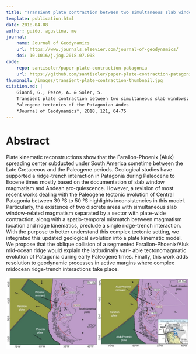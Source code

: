 ```yaml
---
title: "Transient plate contraction between two simultaneous slab windows: Insights from Paleogene tectonics of the Patagonian Andes"
template: publication.html
date: 2018-04-08
author: guido, agustina, me
journal:
    name: Journal of Geodynamics
    url: https://www.journals.elsevier.com/journal-of-geodynamics/
    doi: 10.1016/j.jog.2018.07.008
code:
    repo: santisoler/paper-plate-contraction-patagonia
    url: https://github.com/santisoler/paper-plate-contraction-patagonia
thumbnail: /images/transient-plate-contraction-thumbnail.jpg
citation.md: |
    Gianni, G.; Pesce, A. & Soler, S.
    Transient plate contraction between two simultaneous slab windows: Insights from
    Paleogene tectonics of the Patagonian Andes
    *Journal of Geodynamics*, 2018, 121, 64-75
---
```


# Abstract

Plate kinematic reconstructions show that the Farallon-Phoenix (Aluk) spreading
center subducted under South America sometime between the Late Cretaceous and
the Paleogene periods. Geological studies have supported a ridge-trench
interaction in Patagonia during Paleocene to Eocene times mostly based on the
documentation of slab window magmatism and Andean arc-quiescence.  However, a
revision of most recent works dealing with the Paleogene tectonic evolution of
Central Patagonia between 39 °S to 50 °S highlights inconsistencies in this
model. Particularly, the existence of two discrete areas with simultaneous slab
window-related magmatism separated by a sector with plate-wide contraction,
along with a spatio-temporal mismatch between magmatism location and ridge
kinematics, preclude a single ridge-trench interaction. With the purpose to
better understand this complex tectonic setting, we integrated this updated
geological evolution into a plate kinematic model. We propose that the oblique
collision of a segmented Farallon-Phoenix/Aluk mid-ocean ridge would explain
the latitudinally vari- able tectonomagmatic evolution of Patagonia during
early Paleogene times.  Finally, this work adds resolution to geodynamic
processes in active margins where complex midocean ridge-trench interactions
take place.

![Visual abstract](/images/transient-plate-contraction.jpg)
